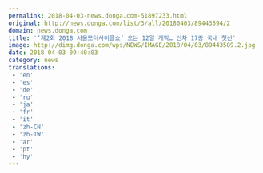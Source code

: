 ```yaml
---
permalink: 2018-04-03-news.donga.com-51897233.html
original: http://news.donga.com/list/3/all/20180403/89443594/2
domain: news.donga.com
title: '‘제2회 2018 서울모터사이클쇼’ 오는 12일 개막… 신차 17종 국내 첫선'
image: http://dimg.donga.com/wps/NEWS/IMAGE/2018/04/03/89443589.2.jpg
date: 2018-04-03 09:40:03
category: news
translations: 
 - 'en'
 - 'es'
 - 'de'
 - 'ru'
 - 'ja'
 - 'fr'
 - 'it'
 - 'zh-CN'
 - 'zh-TW'
 - 'ar'
 - 'pt'
 - 'hy'
---
```


